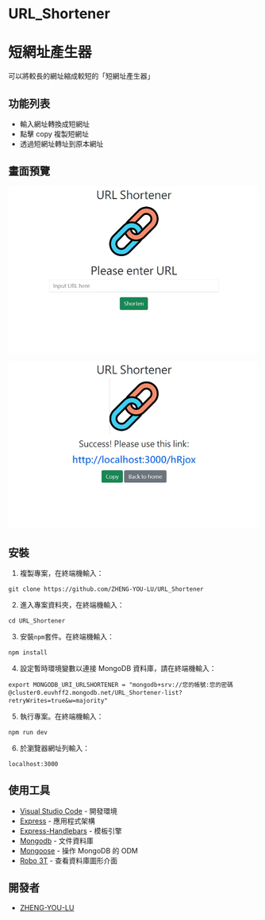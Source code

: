 # URL_Shortener
# 短網址產生器

可以將較長的網址縮成較短的「短網址產生器」

## 功能列表

- 輸入網址轉換成短網址
- 點擊 copy 複製短網址
- 透過短網址轉址到原本網址

## 畫面預覽

![index](/images/1.jpg)

![index2](/images/2.jpg)

## 安裝
1. 複製專案，在終端機輸入：
```
git clone https://github.com/ZHENG-YOU-LU/URL_Shortener
```
2. 進入專案資料夾，在終端機輸入：
```
cd URL_Shortener
```
3. 安裝`npm`套件。在終端機輸入：
```
npm install
```
4. 設定暫時環境變數以連接 MongoDB 資料庫，請在終端機輸入：
```
export MONGODB_URI_URLSHORTENER = "mongodb+srv://您的帳號:您的密碼@cluster0.euvhff2.mongodb.net/URL_Shortener-list?retryWrites=true&w=majority"
```
5. 執行專案。在終端機輸入：
```
npm run dev
```
6. 於瀏覽器網址列輸入：
```
localhost:3000
```
## 使用工具

- [Visual Studio Code](https://visualstudio.microsoft.com/zh-hant/) - 開發環境
- [Express](https://www.npmjs.com/package/express) - 應用程式架構
- [Express-Handlebars](https://www.npmjs.com/package/express-handlebars) - 模板引擎
- [Mongodb](https://account.mongodb.com/) - 文件資料庫
- [Mongoose](https://mongoosejs.com/) - 操作 MongoDB 的 ODM
- [Robo 3T](https://blog.robomongo.org/studio3t-free/) - 查看資料庫圖形介面

## 開發者

- [ZHENG-YOU-LU](https://github.com/ZHENG-YOU-LU)